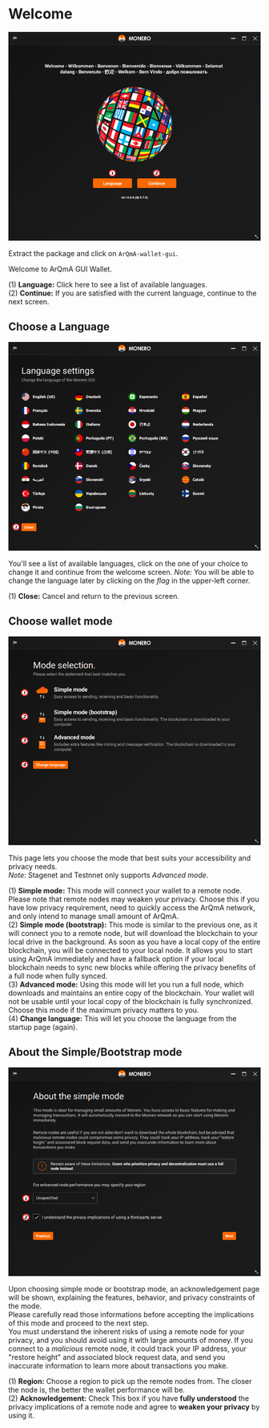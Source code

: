 # Welcome
![Welcome](media/wizard_0-welcome.png)

Extract the package and click on `ArQmA-wallet-gui`.

Welcome to ArQmA GUI Wallet.

(1) **Language:** Click here to see a list of available languages.  
(2) **Continue:** If you are satisfied with the current language, continue to the next screen.  

## Choose a Language
![Language](media/wizard_1-lang.png)

You'll see a list of available languages, click on the one of your choice to change it and continue from the welcome screen.
*Note:* You will be able to change the language later by clicking on the *flag* in the upper-left corner.

(1) **Close:** Cancel and return to the previous screen.

## Choose wallet mode
![mode](media/wizard_1_1-mode.png)

This page lets you choose the mode that best suits your accessibility and privacy needs.  
*Note:* Stagenet and Testnnet only supports *Advanced mode*.

(1) **Simple mode:** This mode will connect your wallet to a remote node. Please note that remote nodes may weaken your privacy. Choose this if you have low privacy requirement, need to quickly access the ArQmA network, and only intend to manage small amount of ArQmA.  
(2) **Simple mode (bootstrap):** This mode is similar to the previous one, as it will connect you to a remote node, but will download the blockchain to your local drive in the background. As soon as you have a local copy of the entire blockchain, you will be connected to your local node. It allows you to start using ArQmA immediately and have a fallback option if your local blockchain needs to sync new blocks while offering the privacy benefits of a full node when fully synced.  
(3) **Advanced mode:** Using this mode will let you run a full node, which downloads and maintains an entire copy of the blockchain. Your wallet will not be usable until your local copy of the blockchain is fully synchronized. Choose this mode if the maximum privacy matters to you.  
(4) **Change language:** This will let you choose the language from the startup page (again).

## About the Simple/Bootstrap mode
![acknowledgement](media/wizard_1_2-warning.png)

Upon choosing simple mode or bootstrap mode, an acknowledgement page will be shown, explaining the features, behavior, and privacy constraints of the mode.  
Please carefully read those informations before accepting the implications of this mode and proceed to the next step.  
You must understand the inherent risks of using a remote node for your privacy, and you should avoid using it with large amounts of money. If you connect to a *malicious* remote node, it could track your IP address, your "restore height" and associated block request data, and send you inaccurate information to learn more about transactions you make.

(1) **Region:** Choose a region to pick up the remote nodes from. The closer the node is, the better the wallet performance will be.  
(2) **Acknowledgement:** Check This box if you have **fully understood** the privacy implications of a remote node and agree to **weaken your privacy** by using it.
